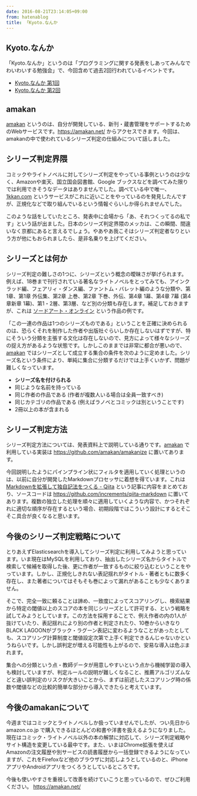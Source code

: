 ```yaml
---
date: 2016-08-21T23:14:05+09:00
from: hatenablog
title: 「Kyoto.なんか
---
```


<script async class="speakerdeck-embed" data-id="48d96b1bd52444f68fa0b92b811ca8ec" data-ratio="1.33333333333333" src="//speakerdeck.com/assets/embed.js"></script>


<h2>Kyoto.なんか</h2>

<p>「Kyoto.なんか」というのは「プログラミングに関する発表をしあってみんなでわいわいする勉強会」で、今回含めて過去2回行われているイベントです。</p>

<ul>
<li><a href="https://kyotojs.doorkeeper.jp/events/10869">Kyoto.なんか 第1回</a></li>
<li><a href="https://atnd.org/events/79718">Kyoto.なんか 第2回</a></li>
</ul>


<h2>amakan</h2>

<p><a href="https://amakan.net/">amakan</a> というのは、自分が開発している、新刊・蔵書管理をサポートするためのWebサービスです。<a href="https://amakan.net/">https://amakan.net/</a> からアクセスできます。今回は、amakanの中で使われているシリーズ判定の仕組みについて話しました。</p>

<h2>シリーズ判定界隈</h2>

<p>コミックやライトノベルに対してシリーズ判定をやっている事例というのは少なく、Amazonや楽天、国立国会図書館、Google ブックスなどを調べてみた限りでは利用できそうなデータはありませんでした。調べている中で唯一、<a href="http://1kkan.com/">1kkan.com</a> というサービスがこれに近いことをやっているのを発見したんですが、正規化などで取り組んでいるという情報ぐらいしか得られませんでした。</p>

<p>このような話をしていたところ、発表中に会場から「あ、それつくってるの私です」という話が出ました。日本のシリーズ判定界隈のメッカは、この瞬間、間違いなく京都にあると言えるでしょう。やあやあ我こそはシリーズ判定者なりという方が他にもおられましたら、是非名乗りを上げてください。</p>

<h2>シリーズとは何か</h2>

<p>シリーズ判定の難しさの1つに、シリーズという概念の曖昧さが挙げられます。例えば、18巻まで刊行されている著名なライトノベルをとってみても、アインクラッド編、フェアリィ・ダンス編、ファントム・バレット編のような分類や、第1章、第1章 外伝集、第2章 上巻、第2章 下巻、外伝、第4章 1幕、第4章 7幕 (第4章新章 1幕)、第1・2層、第3層、など別の分類も存在します。補足しておきますが、これは <a href="https://ja.wikipedia.org/wiki/%E3%82%BD%E3%83%BC%E3%83%89%E3%82%A2%E3%83%BC%E3%83%88%E3%83%BB%E3%82%AA%E3%83%B3%E3%83%A9%E3%82%A4%E3%83%B3">ソードアート・オンライン</a> という作品の例です。</p>

<p>「この一連の作品は1つのシリーズものである」ということを正確に決められるのは、恐らくそれを制作した作者や出版社ぐらいしか存在しないはずですが、特にそういう分類を主張する文化は存在しないので、見方によって様々なシリーズの捉え方があるような状態です。しかしこのままでは非常に都合が悪いので、<a href="https://amakan.net/">amakan</a> ではシリーズとして成立する集合の条件を次のように定めました。シリーズ名という条件により、単純に集合に分類するだけでは上手くいかず、問題が難しくなっています。</p>

<ul>
<li><strong>シリーズ名を付けられる</strong></li>
<li>同じような名前を持っている</li>
<li>同じ作者の作品である (作者が複数人いる場合は全員一致すべき)</li>
<li>同じカテゴリの作品である (例えばラノベとコミックは別ということです)</li>
<li>2冊以上の本が含まれる</li>
</ul>


<h2>シリーズ判定方法</h2>

<p>シリーズ判定方法については、発表資料上で説明している通りです。<a href="https://amakan.net/">amakan</a> で利用している実装は <a href="https://github.com/amakan/amakanize">https://github.com/amakan/amakanize</a> に置いてあります。</p>

<p>今回説明したようにパインプライン状にフィルタを適用していく処理というのは、以前に自分が開発したMarkdownプロセッサに着想を得ています。これは <a href="http://qiita.com/r7kamura/items/faf2189a32e1eaa1a5d4">Markdownを拡張して独自記法をつくる - Qiita</a> という記事に内容をまとめており、ソースコードは <a href="https://github.com/increments/qiita-markdown">https://github.com/increments/qiita-markdown</a> に置いてあります。複数の独立した処理を順々に適用していくような内容で、かつそれぞれに適切な順序が存在するという場合、初期段階ではこういう設計にするとそこそこ具合が良くなると思います。</p>

<h2>今後のシリーズ判定戦略について</h2>

<p>とりあえずElasticsearchを導入してシリーズ判定に利用してみようと思っています。いま現在はMySQLを利用しており、抽出したシリーズ名からタイトルで検索して候補を取得した後、更に作者が一致するものに絞り込むということをやっています。しかし、正規化しきれない表記揺れがタイトル・著者ともに数多く存在し、また著者についてはそもそも巻によって漏れがあることも少なくありません。</p>

<p>そこで、完全一致に頼ることは諦め、一致度によってスコアリングし、検索結果から特定の閾値以上のスコアの本を同じシリーズとして許可する、という戦略を試してみようとしています。この方法を採用することで、例え作者の内の1人が抜けていたり、表記揺れにより別の作者と判定されたり、10巻からいきなりBLACK LAGOONがブラック・ラグーン表記に変わるようなことがあったとしても、スコアリング計算制度と閾値設定次第で上手く判定できるんじゃないかというねらいです。しかし誤判定が増える可能性も上がるので、安易な導入は危ぶまれます。</p>

<p>集合への分類という点・教師データが用意しやすいという点から機械学習の導入も検討していますが、判定ルールの説明が難しくなること、推薦アルゴリズムなどと違い誤判定のリスクが大きいことから、まずは前述したスコアリング時の係数や閾値などの比較的簡単な部分から導入できたらと考えています。</p>

<h2>今後のamakanについて</h2>

<p>今週まではコミックとライトノベルしか扱っていませんでしたが、つい先日から amazon.co.jp で購入できるほとんどの和書や洋書を扱えるようになりました。現在はコミック・ライトノベル以外の本の解禁に対応して、シリーズ判定戦略やサイト構造を変更している最中です。また、いまはChrome拡張を使えばAmazonの注文履歴や別サービスの読書履歴から一括登録できるようになっていますが、これをFirefoxなど他のブラウザに対応しようとしているのと、iPhoneアプリやAndroidアプリをつくろうとしているところです。</p>

<p>今後も使いやすさを重視して改善を続けていこうと思っているので、ぜひご利用ください。
<a href="https://amakan.net/">https://amakan.net/</a></p>

